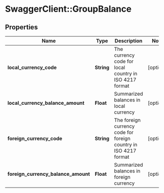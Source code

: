 # SwaggerClient::GroupBalance

## Properties
Name | Type | Description | Notes
------------ | ------------- | ------------- | -------------
**local_currency_code** | **String** | The currency code for local country in ISO 4217 format | [optional] 
**local_currency_balance_amount** | **Float** | Summarized balances in local currency | [optional] 
**foreign_currency_code** | **String** | The foreign currency code for foreign country in ISO 4217 format | [optional] 
**foreign_currency_balance_amount** | **Float** | Summarized balances in foreign currency | [optional] 

